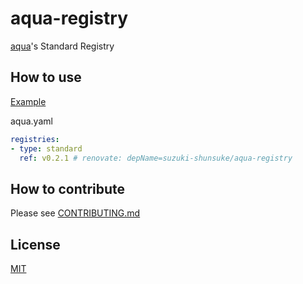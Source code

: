 # aqua-registry

[aqua](https://github.com/suzuki-shunsuke/aqua)'s Standard Registry

## How to use

[Example](aqua.yaml)

aqua.yaml

```yaml
registries:
- type: standard
  ref: v0.2.1 # renovate: depName=suzuki-shunsuke/aqua-registry
```

## How to contribute

Please see [CONTRIBUTING.md](CONTRIBUTING.md)

## License

[MIT](LICENSE)
